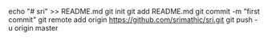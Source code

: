 echo "# sri" >> README.md
git init
git add README.md
git commit -m "first commit"
git remote add origin https://github.com/srimathic/sri.git
git push -u origin master

